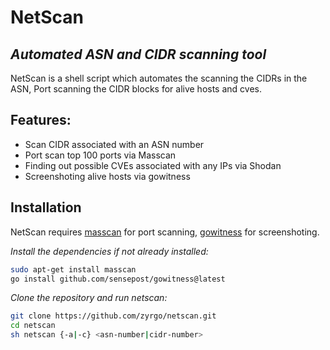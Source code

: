 # NetScan

## _Automated ASN and CIDR scanning tool_

NetScan is a shell script which automates the scanning the CIDRs in the ASN, Port scanning the CIDR blocks for alive hosts and cves.

## Features:

- Scan CIDR associated with an ASN number
- Port scan top 100 ports via Masscan
- Finding out possible CVEs associated with any IPs via Shodan
- Screenshoting alive hosts via gowitness

## Installation

NetScan requires [masscan](https://github.com/robertdavidgraham/masscan) for port scanning, [gowitness](https://github.com/sensepost/gowitness) for screenshoting.

_Install the dependencies if not already installed:_

```sh
sudo apt-get install masscan
go install github.com/sensepost/gowitness@latest
```
_Clone the repository and run netscan:_
```sh
git clone https://github.com/zyrgo/netscan.git
cd netscan
sh netscan {-a|-c} <asn-number|cidr-number>
```

